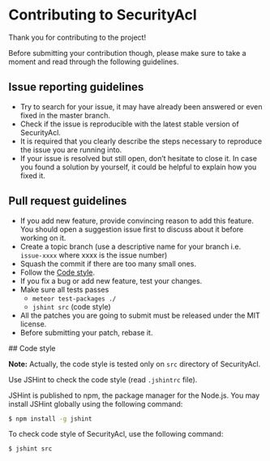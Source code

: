 
# Contributing to SecurityAcl

Thank you for contributing to the project!

Before submitting your contribution though, please make sure to take a moment and read through the following guidelines.


## Issue reporting guidelines

- Try to search for your issue, it may have already been answered or even fixed in the master branch.
- Check if the issue is reproducible with the latest stable version of SecurityAcl.
- It is required that you clearly describe the steps necessary to reproduce the issue you are running into.
- If your issue is resolved but still open, don’t hesitate to close it. In case you found a solution by yourself, it could be helpful to explain how you fixed it.

## Pull request guidelines


- If you add new feature, provide convincing reason to add this feature. You should open a suggestion issue first to discuss about it before working on it.
- Create a topic branch (use a descriptive name for your branch i.e. `issue-xxxx` where xxxx is the issue number)
- Squash the commit if there are too many small ones.
- Follow the [Code style](#code-style).
- If you fix a bug or add new feature, test your changes.
- Make sure all tests passes
    * `meteor test-packages ./`
    * `jshint src` (code style)
- All the patches you are going to submit must be released under the MIT license.
- Before submitting your patch, rebase it.

<a name="code-style">
## Code style

**Note:** Actually, the code style is tested only on `src` directory of SecurityAcl.


Use JSHint to check the code style (read `.jshintrc` file).

JSHint is published to npm, the package manager for the Node.js. You may install JSHint globally using the following command:
```sh
$ npm install -g jshint
```

To check code style of SecurityAcl, use the following command:
```sh
$ jshint src
```
